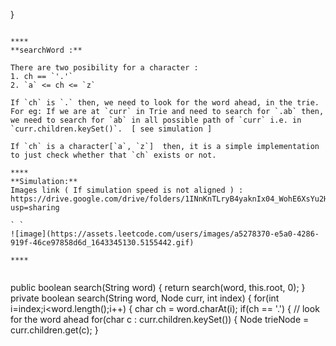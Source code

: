 }
```
​
****
**searchWord :**
​
There are two posibility for a character :
1. ch == `'.'`
2. `a` <= ch <= `z`
​
If `ch` is `.` then, we need to look for the word ahead, in the trie. For eg: If we are at `curr` in Trie and need to search for `.ab` then, we need to search for `ab` in all possible path of `curr` i.e. in `curr.children.keySet()`.  [ see simulation ]
​
If `ch` is a character[`a`, `z`]  then, it is a simple implementation to just check whether that `ch` exists or not.
​
****
**Simulation:**
Images link ( If simulation speed is not aligned ) : https://drive.google.com/drive/folders/1INnKnTLryB4yaknIx04_WohE6XsYu2He?usp=sharing
​
` `
![image](https://assets.leetcode.com/users/images/a5278370-e5a0-4286-919f-46ce97858d6d_1643345130.5155442.gif)
​
****
​
```
public boolean search(String word) {
return search(word, this.root, 0);
}
private boolean search(String word, Node curr, int index) {
for(int i=index;i<word.length();i++) {
char ch = word.charAt(i);
if(ch == '.') {
// look for the word ahead
for(char c : curr.children.keySet()) {
Node trieNode = curr.children.get(c);
}